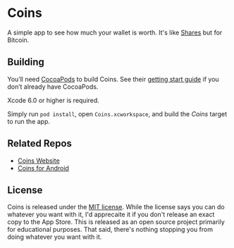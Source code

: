 # Coins

A simple app to see how much your wallet is worth. It's like [Shares](http://getsharesapp.com) but for Bitcoin.


## Building

You’ll need [CocoaPods](http://cocoapods.org) to build Coins. See their [getting start guide](http://guides.cocoapods.org/using/getting-started.html#getting-started) if you don’t already have CocoaPods.

Xcode 6.0 or higher is required.

Simply run `pod install`, open `Coins.xcworkspace`, and build the *Coins* target to run the app.


## Related Repos

* [Coins Website](https://github.com/nothingmagical/getcoinsapp.com)
* [Coins for Android](https://github.com/nothingmagical/coins-android)


## License

Coins is released under the [MIT license](LICENSE). While the license says you can do whatever you want with it, I'd apprecaite it if you don't release an exact copy to the App Store. This is released as an open source project primarily for educational purposes. That said, there's nothing stopping you from doing whatever you want with it.
